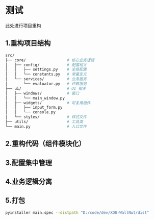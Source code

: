 # 测试

此处进行项目重构

## 1.重构项目结构

```bash
src/
├── core/                  # 核心业务逻辑
│   ├── config/            # 配置相关
│   │   ├── settings.py    # 全局配置
│   │   └── constants.py   # 常量定义
│   └── services/          # 业务服务
│       └── evaluator.py   # 评教服务
├── ui/                    # UI 相关
│   ├── windows/           # 窗口
│   │   └── main_window.py 
│   ├── widgets/           # 可复用组件
│   │   ├── input_form.py 
│   │   └── console.py 
│   └── styles/            # 样式文件
├── utils/                 # 工具类
└── main.py                # 入口文件
```

## 2.重构代码（组件模块化）

## 3.配置集中管理

## 4.业务逻辑分离

## 5.打包

```bash
pyinstaller main.spec --distpath "D:/code/dev/XDU-WallNut/dist"
```
